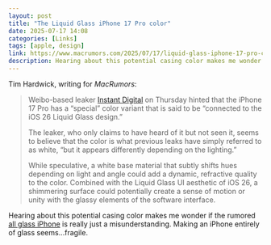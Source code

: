 ```yaml
---
layout: post
title: "The Liquid Glass iPhone 17 Pro color"
date: 2025-07-17 14:08
categories: [Links]
tags: [apple, design]
link: https://www.macrumors.com/2025/07/17/liquid-glass-iphone-17-pro-color-ios-26-design/
description: Hearing about this potential casing color makes me wonder if the rumored all glass iPhone is really just a misunderstanding. Making an iPhone entirely of glass seems…fragile.
---
```


Tim Hardwick, writing for *MacRumors*:

>Weibo-based leaker [Instant Digital](https://t.co/nBP4VF7qri) on Thursday hinted that the iPhone 17 Pro has a “special” color variant that is said to be “connected to the iOS 26 Liquid Glass design.”
>
>The leaker, who only claims to have heard of it but not seen it, seems to believe that the color is what previous leaks have simply referred to as white, “but it appears differently depending on the lighting.”
>
>While speculative, a white base material that subtly shifts hues depending on light and angle could add a dynamic, refractive quality to the color. Combined with the Liquid Glass UI aesthetic of iOS 26, a shimmering surface could potentially create a sense of motion or unity with the glassy elements of the software interface.

Hearing about this potential casing color makes me wonder if the rumored [all glass iPhone](https://www.macrumors.com/2025/06/08/ios-26-liquid-glass-20th-anniversary-iphone/) is really just a misunderstanding. Making an iPhone entirely of glass seems…fragile.
